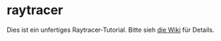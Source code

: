 raytracer
=========
Dies ist ein unfertiges Raytracer-Tutorial.
Bitte sieh [die Wiki](https://github.com/fsglab/raytracer/wiki) für Details.
